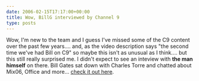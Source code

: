 ```yaml
---
date: 2006-02-15T17:17:00+00:00
title: Wow, BillG interviewed by Channel 9
type: posts
---
```

Wow, I'm new to the team and I guess I've missed some of the C9 content over the past few years.... and, as the video description says "the second time we've had Bill on C9" so maybe this isn't as unusual as I think.... but this still really surprised me. I didn't expect to see an inteview with **the man himself** on there. Bill Gates sat down with Charles Torre and chatted about Mix06, Office and more... [check it out here](https://channel9.msdn.com/showpost.aspx?postid=163166).
